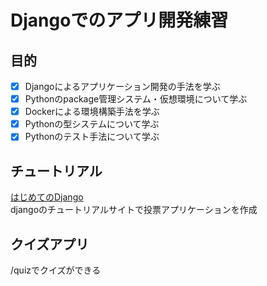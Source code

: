 # Djangoでのアプリ開発練習

## 目的
- [x] Djangoによるアプリケーション開発の手法を学ぶ
- [x] Pythonのpackage管理システム・仮想環境について学ぶ
- [x] Dockerによる環境構築手法を学ぶ
- [x] Pythonの型システムについて学ぶ
- [x] Pythonのテスト手法について学ぶ

## チュートリアル
[はじめてのDjango](https://docs.djangoproject.com/ja/5.0/intro/tutorial01/) </br>
djangoのチュートリアルサイトで投票アプリケーションを作成

## クイズアプリ
/quizでクイズができる
